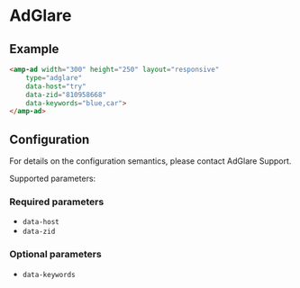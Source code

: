 <!---
Copyright 2019 The AMP HTML Authors. All Rights Reserved.

Licensed under the Apache License, Version 2.0 (the "License");
you may not use this file except in compliance with the License.
You may obtain a copy of the License at

      http://www.apache.org/licenses/LICENSE-2.0

Unless required by applicable law or agreed to in writing, software
distributed under the License is distributed on an "AS-IS" BASIS,
WITHOUT WARRANTIES OR CONDITIONS OF ANY KIND, either express or implied.
See the License for the specific language governing permissions and
limitations under the License.
-->

# AdGlare

## Example

```html
<amp-ad width="300" height="250" layout="responsive"
    type="adglare"
    data-host="try"
    data-zid="810958668"
    data-keywords="blue,car">
</amp-ad>
```

## Configuration

For details on the configuration semantics, please contact AdGlare Support. 

Supported parameters:
### Required parameters
- `data-host`
- `data-zid`

### Optional parameters
- `data-keywords`
